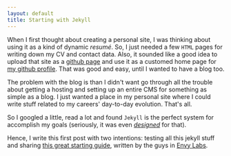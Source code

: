 ```yaml
---
layout: default
title: Starting with Jekyll
---
```


When I first thought about creating a personal site, I was thinking about using
it as a kind of dynamic *resumé*. So, I just needed a few `HTML` pages for
writing down my CV and contact data. Also, it sounded like a good idea to
upload that site as a [github page][1] and use it as a
customed home page for [my github profile][2]. That was good and easy, until I
wanted to have a blog too.

The problem with the blog is than I didn't want go through all the trouble about
getting a hosting and setting up an entire CMS for something as simple as a blog.
I just wanted a place in my personal site where I could write stuff related to
my careers' day-to-day evolution. That's all.

So I googled a little, read a lot and found `Jekyll` is the perfect system for
accomplish my goals (seriously, it was even [*designed*][3] for that).

Hence, I write this first post with two intentions: testing all this jekyll stuff
and sharing [this great starting guide][guide], written by the guys in [Envy Labs][envy].

  [1]: http://pages.github.com
  [2]: http://github.com/erik-escobedo
  [3]: https://github.com/mojombo/jekyll/wiki
  [envy]: http://envylabs.com
  [guide]: http://blog.envylabs.com/2009/08/publishing-a-blog-with-github-pages-and-jekyll/
